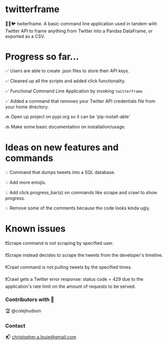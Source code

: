 # twitterframe
🥚🔜🐦 twiterframe. A basic command line application used in tandem with Twitter API to frame anything from Twitter into a Pandas DataFrame, or exported as a CSV.

# Progress so far...

✅ Users are able to create .json files to store their API keys.

✅ Cleaned up all the scripts and added click functionality.

✅ Functional Command Line Application by invoking ```twitterframe```

✅ Added a command that removes your Twitter API credentials file from your home directory.

🔜 Open up project on pypi.org so it can be 'pip-install-able'

🔜 Make some basic documentation on installation/usage.

# Ideas on new features and commands

💡 Command that dumps tweets into a SQL database.

💡 Add more emojis.

💡 Add click.progress_bar(s) on commands like scrape and crawl to show progress.

💡 Remove some of the comments because the code looks kinda ugly.

# Known issues

❗️Scrape command is not scraping by specified user.

❗️Scrape instead decides to scrape the tweets from the developer's timeline.

❗️Crawl command is not pulling tweets by the specified times.

❗️Crawl gets a Twitter error response: status code = 429 due to the application's rate limit on the amount of requests to be served.

### Contributors with 💚

🏆 @colejhudson

### Contact

📬 christopher.a.louie@gmail.com


